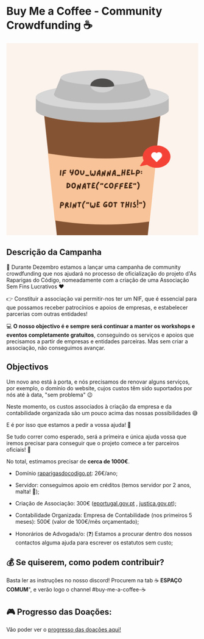 # Buy Me a Coffee - Community Crowdfunding ☕️

![Coffee](images/coffee.png)

## Descrição da Campanha
🌲 Durante Dezembro estamos a lançar uma campanha de community crowdfunding que nos ajudará no processo de oficialização do projeto d'As Raparigas do Código, nomeadamente com a criação de uma Associação Sem Fins Lucrativos ♥️

👉 Constituir a associação vai permitir-nos ter um NIF, que é essencial para que possamos receber patrocínios e apoios de empresas, e estabelecer parcerias com outras entidades!

💻 **O nosso objectivo é e sempre será continuar a manter os workshops e eventos completamente gratuitos**, conseguindo os serviços e apoios que precisamos a partir de empresas e entidades parceiras. Mas sem criar a associação, não conseguimos avançar. 

## Objectivos
Um novo ano está à porta, e nós precisamos de renovar alguns serviços, por exemplo, o domínio do website, cujos custos têm sido suportados por nós até à data, "sem problema" 😉

Neste momento, os custos associados à criação da empresa e da contabilidade organizada são um pouco acima das nossas possibilidades 😅

E é por isso que estamos a pedir a vossa ajuda! 💛

Se tudo correr como esperado, será a primeira e única ajuda vossa que iremos precisar para conseguir que o projeto comece a ter parceiros oficiais! 🚀

No total, estimamos precisar de **cerca de 1000€**.

- Domínio [raparigasdocodigo.pt](https://raparigasdocodigo.pt): 26€/ano;

- Servidor: conseguimos apoio em créditos (temos servidor por 2 anos, malta! 🎁);

- Criação de Associação: 300€ ([eportugal.gov.pt](https://eportugal.gov.pt/servicos/criar-uma-associacao-na-hora)
, [justica.gov.pt](https://justica.gov.pt/Servicos/Registar-associacao));

- Contabilidade Organizada: Empresa de Contabilidade (nos primeiros 5 meses): 500€ (valor de 100€/mês orçamentado);

- Honorários de Advogada/o: (❓) Estamos a procurar dentro dos nossos contactos alguma ajuda para escrever os estatutos sem custo; 

## 💰 Se quiserem, como podem contribuir?
Basta ler as instruções no nosso discord! Procurem na tab ☕️  **ESPAÇO COMUM**", e verão logo o channel #buy-me-a-coffee-☕️

## 🎮 Progresso das Doações:
Vão poder ver o [progresso das doações aqui!](https://miriamspsantos.github.io/buy-me-a-coffee/)
